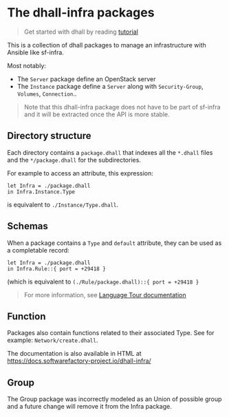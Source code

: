 # The dhall-infra packages

> Get started with dhall by reading [tutorial](https://docs.dhall-lang.org/tutorials/Getting-started_Generate-JSON-or-YAML.html)

This is a collection of dhall packages to manage an infrastructure with Ansible like sf-infra.

Most notably:

* The `Server` package define an OpenStack server
* The `Instance` package define a `Server` along with `Security-Group`, `Volumes`, `Connection`..

> Note that this dhall-infra package does not have to be part of sf-infra and it will
> be extracted once the API is more stable.


## Directory structure

Each directory contains a `package.dhall` that indexes all the `*.dhall` files and
the `*/package.dhall` for the subdirectories.

For example to access an attribute, this expression:

```dhall
let Infra = ./package.dhall
in Infra.Instance.Type
```

is equivalent to `./Instance/Type.dhall`.


## Schemas

When a package contains a `Type` and `default` attribute, they can be used as a completable record:

```dhall
let Infra = ./package.dhall
in Infra.Rule::{ port = +29418 }
```

(which is equivalent to `(./Rule/package.dhall)::{ port = +29418 }`

> For more information, see [Language Tour documentation](https://docs.dhall-lang.org/tutorials/Language-Tour.html#record-completion)


## Function

Packages also contain functions related to their associated Type.
See for example: `Network/create.dhall`.

The documentation is also available in HTML at https://docs.softwarefactory-project.io/dhall-infra/


## Group

The Group package was incorrectly modeled as an Union of possible group
and a future change will remove it from the Infra package.

